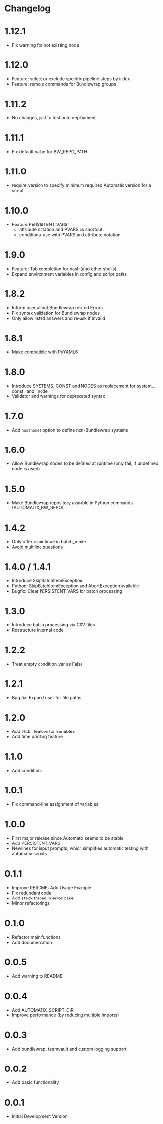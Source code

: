 # Changelog

# 1.12.1
- Fix warning for not existing node

# 1.12.0
- Feature: select or exclude specific pipeline steps by index
- Feature: remote commands for Bundlewrap groups

# 1.11.2
- No changes, just to test auto deployment

# 1.11.1
- Fix default value for BW_REPO_PATH

# 1.11.0
- require_version to specify minimum required Automatix version for a script

# 1.10.0
- Feature PERSISTENT_VARS:
  - attribute notation and PVARS as shortcut
  - conditional use with PVARS and attribute notation

# 1.9.0
- Feature: Tab completion for bash (and other shells)
- Expand environment variables in config and script paths

# 1.8.2
- Inform user about Bundlewrap related Errors
- Fix syntax validation for Bundlewrap nodes
- Only allow listed answers and re-ask if invalid

# 1.8.1
- Make compatible with PyYAML6

# 1.8.0

- Introduce SYSTEMS, CONST and NODES as replacement for system_, const_ and _node
- Validator and warnings for deprecated syntax

# 1.7.0

- Add `hostname!` option to define non-Bundlewrap systems

# 1.6.0

- Allow Bundlewrap nodes to be defined at runtime (only fail, if undefined node is used)

# 1.5.0

- Make Bundlewrap repository avaiable in Python commands (AUTOMATIX_BW_REPO)

# 1.4.2

- Only offer c:continue in batch_mode
- Avoid multiline questions

# 1.4.0 / 1.4.1

- Introduce SkipBatchItemException
- Python: SkipBatchItemException and AbortException available
- Bugfix: Clear PERSISTENT_VARS for batch processing

# 1.3.0

- Introduce batch processing via CSV files
- Restructure internal code

# 1.2.2

- Treat empty condition_var as False

# 1.2.1

- Bug fix: Expand user for file paths

# 1.2.0

- Add FILE_ feature for variables
- Add time printing feature

# 1.1.0
- Add conditions

# 1.0.1
- Fix command-line assignment of variables

# 1.0.0

- First major release since Automatix seems to be stable
- Add PERSISTENT_VARS
- Newlines for input prompts, which simplifies automatic testing with automatix scripts

# 0.1.1

- Improve README: Add Usage Example
- Fix redundant code
- Add stack traces in error case
- Minor refactorings

# 0.1.0

- Refactor main functions
- Add documentation

# 0.0.5

- Add warning to README

# 0.0.4

- Add AUTOMATIX_SCRIPT_DIR
- Improve performance (by reducing multiple imports)

# 0.0.3

- Add bundlewrap, teamvault and custom logging support

# 0.0.2

- Add basic functionality

# 0.0.1

- Initial Development Version
